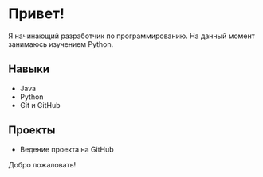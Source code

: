 # Привет!

Я начинающий разработчик по программированию.
На данный момент занимаюсь изучением Python.

## Навыки
- Java
- Python
- Git и GitHub

## Проекты
- Ведение проекта на GitHub

Добро пожаловать!
